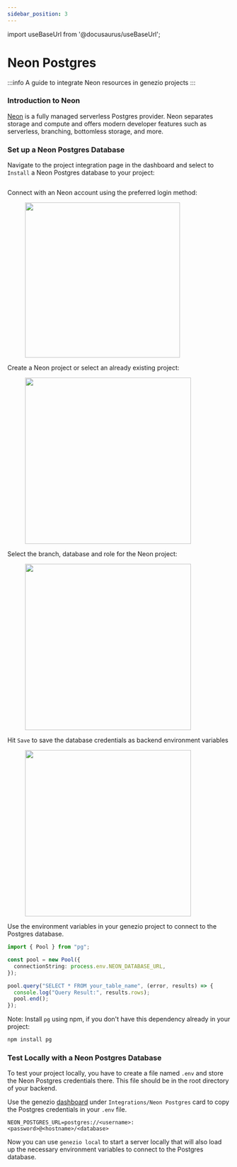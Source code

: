 ```yaml
---
sidebar_position: 3
---
```


import useBaseUrl from '@docusaurus/useBaseUrl';

# Neon Postgres

:::info
A guide to integrate Neon resources in genezio projects
:::

### Introduction to Neon

[Neon](https://neon.tech/) is a fully managed serverless Postgres provider. Neon separates storage and compute and offers modern developer features such as serverless, branching, bottomless storage, and more.

### Set up a Neon Postgres Database

Navigate to the project integration page in the dashboard and select to `Install` a Neon Postgres database to your project:

<figure style={{textAlign:"center", marginLeft:"0"}}><img style={{cursor:"pointer"}} src={useBaseUrl("/img/image (46) (1).png")} alt=""/><figcaption></figcaption></figure>

Connect with an Neon account using the preferred login method:

<figure style={{textAlign:"center", marginLeft:"0"}}><img style={{cursor:"pointer"}} src={useBaseUrl("/img/image (47) (1).png")} alt="" width="350"/><figcaption></figcaption></figure>

Create a Neon project or select an already existing project:

<figure style={{textAlign:"center", marginLeft:"0"}}><img style={{cursor:"pointer"}} src={useBaseUrl("/img/image (48).png")} alt="" width="375"/><figcaption></figcaption></figure>

Select the branch, database and role for the Neon project:

<figure style={{textAlign:"center", marginLeft:"0"}}><img style={{cursor:"pointer"}} src={useBaseUrl("/img/image (49).png")} alt="" width="375"/><figcaption></figcaption></figure>

Hit `Save` to save the database credentials as backend environment variables

<figure style={{textAlign:"center", marginLeft:"0"}}><img style={{cursor:"pointer"}} src={useBaseUrl("/img/image (50).png")} alt="" width="375"/><figcaption></figcaption></figure>

Use the environment variables in your genezio project to connect to the Postgres database.

<!-- {% code title="index.ts" %} -->

```typescript title="index.ts"
import { Pool } from "pg";

const pool = new Pool({
  connectionString: process.env.NEON_DATABASE_URL,
});

pool.query("SELECT * FROM your_table_name", (error, results) => {
  console.log("Query Result:", results.rows);
  pool.end();
});
```

<!-- {% endcode %} -->

Note: Install `pg` using npm, if you don't have this dependency already in your project:

```bash
npm install pg
```

### Test Locally with a Neon Postgres Database

To test your project locally, you have to create a file named `.env` and store the Neon Postgres credentials there. This file should be in the root directory of your backend.

Use the genezio [dashboard](https://app.genez.io) under `Integrations/Neon Postgres` card to copy the Postgres credentials in your `.env` file.

<!-- {% code title=".env" %} -->

```fallback title=".env"
NEON_POSTGRES_URL=postgres://<username>:<password>@<hostname>/<database>
```

<!-- {% endcode %} -->

Now you can use `genezio local` to start a server locally that will also load up the necessary environment variables to connect to the Postgres database.
